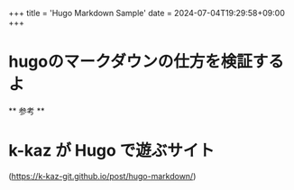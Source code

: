 +++
title = 'Hugo Markdown Sample'
date = 2024-07-04T19:29:58+09:00
+++

# hugoのマークダウンの仕方を検証するよ

** 参考 **
# k-kaz が Hugo で遊ぶサイト  
(https://k-kaz-git.github.io/post/hugo-markdown/)